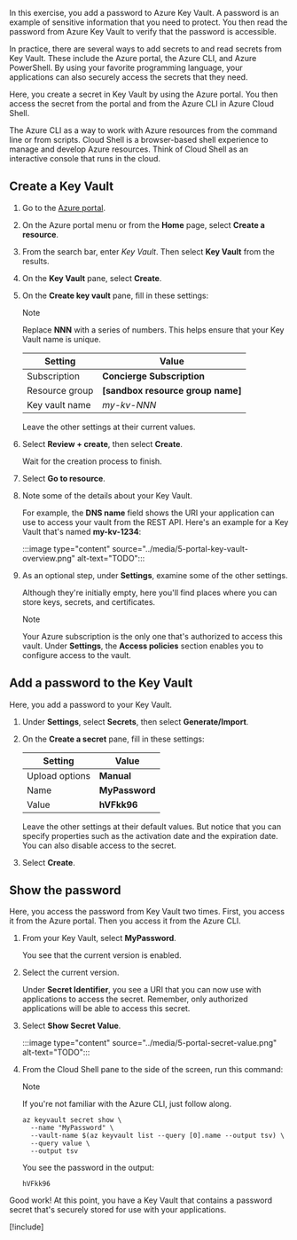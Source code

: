 In this exercise, you add a password to Azure Key Vault. A password is an example of sensitive information that you need to protect. You then read the password from Azure Key Vault to verify that the password is accessible.

In practice, there are several ways to add secrets to and read secrets from Key Vault. These include the Azure portal, the Azure CLI, and Azure PowerShell. By using your favorite programming language, your applications can also securely access the secrets that they need.

Here, you create a secret in Key Vault by using the Azure portal. You then access the secret from the portal and from the Azure CLI in Azure Cloud Shell. 

The Azure CLI as a way to work with Azure resources from the command line or from scripts. Cloud Shell is a browser-based shell experience to manage and develop Azure resources. Think of Cloud Shell as an interactive console that runs in the cloud.

## Create a Key Vault

1. Go to the [Azure portal](https://portal.azure.com/learn.docs.microsoft.com?azure-portal=true).
1. On the Azure portal menu or from the **Home** page, select **Create a resource**.
1. From the search bar, enter _Key Vault_. Then select **Key Vault** from the results.
1. On the **Key Vault** pane, select **Create**.
1. On the **Create key vault** pane, fill in these settings:

    > [!NOTE]
    > Replace **NNN** with a series of numbers. This helps ensure that your Key Vault name is unique.

    | Setting | Value |
    | --- | --- |
    | Subscription | **Concierge Subscription** |
    | Resource group | **<rgn>[sandbox resource group name]</rgn>** |
    | Key vault name | *my-kv-NNN* |

    Leave the other settings at their current values.
1. Select **Review + create**, then select **Create**.

    Wait for the creation process to finish.

1. Select **Go to resource**.
1. Note some of the details about your Key Vault.

    For example, the **DNS name** field shows the URI your application can use to access your vault from the REST API. Here's an example for a Key Vault that's named **my-kv-1234**:

    :::image type="content" source="../media/5-portal-key-vault-overview.png" alt-text="TODO":::

1. As an optional step, under **Settings**, examine some of the other settings.

    Although they're initially empty, here you'll find places where you can store keys, secrets, and certificates.

    > [!NOTE]
    > Your Azure subscription is the only one that's authorized to access this vault. Under **Settings**, the **Access policies** section enables you to configure access to the vault.

## Add a password to the Key Vault

Here, you add a password to your Key Vault.

1. Under **Settings**, select **Secrets**, then select **Generate/Import**.
1. On the **Create a secret** pane, fill in these settings:

    | Setting | Value |
    | --- | --- |
    | Upload options | **Manual** |
    | Name | **MyPassword** |
    | Value | **hVFkk96** |

    Leave the other settings at their default values. But notice that you can specify properties such as the activation date and the expiration date. You can also disable access to the secret.

1. Select **Create**.

## Show the password

Here, you access the password from Key Vault two times. First, you access it from the Azure portal. Then you access it from the Azure CLI.

1. From your Key Vault, select **MyPassword**.

    You see that the current version is enabled.

1. Select the current version.

    Under **Secret Identifier**, you see a URI that you can now use with applications to access the secret. Remember, only authorized applications will be able to access this secret.

1. Select **Show Secret Value**.

    :::image type="content" source="../media/5-portal-secret-value.png" alt-text="TODO":::

1. From the Cloud Shell pane to the side of the screen, run this command:

    > [!NOTE]
    > If you're not familiar with the Azure CLI, just follow along.

    ```azurecli
    az keyvault secret show \
      --name "MyPassword" \
      --vault-name $(az keyvault list --query [0].name --output tsv) \
      --query value \
      --output tsv
    ```

    You see the password in the output:

    ```output
    hVFkk96
    ```

Good work! At this point, you have a Key Vault that contains a password secret that's securely stored for use with your applications.

[!include[](../../../includes/azure-sandbox-cleanup.md)]